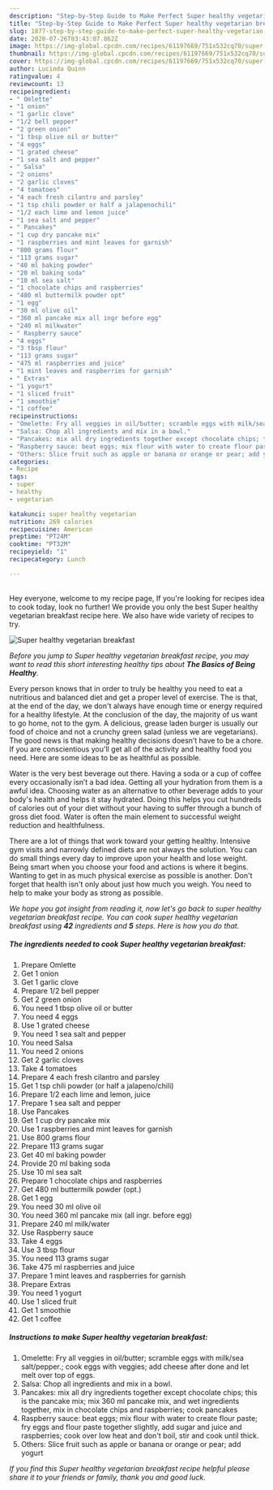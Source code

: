 ```yaml
---
description: "Step-by-Step Guide to Make Perfect Super healthy vegetarian breakfast"
title: "Step-by-Step Guide to Make Perfect Super healthy vegetarian breakfast"
slug: 1877-step-by-step-guide-to-make-perfect-super-healthy-vegetarian-breakfast
date: 2020-07-26T03:43:07.862Z
image: https://img-global.cpcdn.com/recipes/61197669/751x532cq70/super-healthy-vegetarian-breakfast-recipe-main-photo.jpg
thumbnail: https://img-global.cpcdn.com/recipes/61197669/751x532cq70/super-healthy-vegetarian-breakfast-recipe-main-photo.jpg
cover: https://img-global.cpcdn.com/recipes/61197669/751x532cq70/super-healthy-vegetarian-breakfast-recipe-main-photo.jpg
author: Lucinda Quinn
ratingvalue: 4
reviewcount: 13
recipeingredient:
- " Omlette"
- "1 onion"
- "1 garlic clove"
- "1/2 bell pepper"
- "2 green onion"
- "1 tbsp olive oil or butter"
- "4 eggs"
- "1 grated cheese"
- "1 sea salt and pepper"
- " Salsa"
- "2 onions"
- "2 garlic cloves"
- "4 tomatoes"
- "4 each fresh cilantro and parsley"
- "1 tsp chili powder or half a jalapenochili"
- "1/2 each lime and lemon juice"
- "1 sea salt and pepper"
- " Pancakes"
- "1 cup dry pancake mix"
- "1 raspberries and mint leaves for garnish"
- "800 grams flour"
- "113 grams sugar"
- "40 ml baking powder"
- "20 ml baking soda"
- "10 ml sea salt"
- "1 chocolate chips and raspberries"
- "480 ml buttermilk powder opt"
- "1 egg"
- "30 ml olive oil"
- "360 ml pancake mix all ingr before egg"
- "240 ml milkwater"
- " Raspberry sauce"
- "4 eggs"
- "3 tbsp flour"
- "113 grams sugar"
- "475 ml raspberries and juice"
- "1 mint leaves and raspberries for garnish"
- " Extras"
- "1 yogurt"
- "1 sliced fruit"
- "1 smoothie"
- "1 coffee"
recipeinstructions:
- "Omelette: Fry all veggies in oil/butter; scramble eggs with milk/sea salt/pepper.; cook eggs with veggies; add cheese after done and let melt over top of eggs."
- "Salsa: Chop all ingredients and mix in a bowl."
- "Pancakes: mix all dry ingredients together except chocolate chips; this is the pancake mix; mix 360 ml pancake mix, and wet ingredients together, mix in chocolate chips and raspberries; cook pancakes"
- "Raspberry sauce: beat eggs; mix flour with water to create flour paste; fry eggs and flour paste together slightly, add sugar and juice and raspberries; cook over low heat and don&#39;t boil, stir and cook until thick."
- "Others: Slice fruit such as apple or banana or orange or pear; add yogurt"
categories:
- Recipe
tags:
- super
- healthy
- vegetarian

katakunci: super healthy vegetarian 
nutrition: 269 calories
recipecuisine: American
preptime: "PT24M"
cooktime: "PT32M"
recipeyield: "1"
recipecategory: Lunch

---
```

<br>
Hey everyone, welcome to my recipe page, If you're looking for recipes idea to cook today, look no further! We provide you only the best Super healthy vegetarian breakfast recipe here. We also have wide variety of recipes to try.
<br>


![Super healthy vegetarian breakfast](https://img-global.cpcdn.com/recipes/61197669/751x532cq70/super-healthy-vegetarian-breakfast-recipe-main-photo.jpg)

<i>Before you jump to Super healthy vegetarian breakfast recipe, you may want to read this short interesting healthy tips about <strong>The Basics of Being Healthy</strong>.</i>

Every person knows that in order to truly be healthy you need to eat a nutritious and balanced diet and get a proper level of exercise. The  is that, at the end of the day, we don't always have enough time or energy required for a healthy lifestyle. At the conclusion of the day, the majority of us want to go home, not to the gym. A delicious, grease laden burger is usually our food of choice and not a crunchy green salad (unless we are vegetarians). The good news is that making healthy decisions doesn’t have to be a chore. If you are conscientious you'll get all of the activity and healthy food you need. Here are some ideas to be as healthful as possible.

Water is the very best beverage out there. Having a soda or a cup of coffee every occasionally isn’t a bad idea. Getting all your hydration from them is a awful idea. Choosing water as an alternative to other beverage adds to your body's health and helps it stay hydrated. Doing this helps you cut hundreds of calories out of your diet without your having to suffer through a bunch of gross diet food. Water is often the main element to successful weight reduction and healthfulness.

There are a lot of things that work toward your getting healthy. Intensive gym visits and narrowly defined diets are not always the solution. You can do small things every day to improve upon your health and lose weight. Being smart when you choose your food and actions is where it begins. Wanting to get in as much physical exercise as possible is another. Don't forget that health isn't only about just how much you weigh. You need to help to make your body as strong as possible. 


<i>We hope you got insight from reading it, now let's go back to super healthy vegetarian breakfast recipe. You can cook super healthy vegetarian breakfast using <strong>42</strong> ingredients and <strong>5</strong> steps. Here is how you do that.
</i>

##### The ingredients needed to cook Super healthy vegetarian breakfast:

1. Prepare  Omlette
1. Get 1 onion
1. Get 1 garlic clove
1. Prepare 1/2 bell pepper
1. Get 2 green onion
1. You need 1 tbsp olive oil or butter
1. You need 4 eggs
1. Use 1 grated cheese
1. You need 1 sea salt and pepper
1. You need  Salsa
1. You need 2 onions
1. Get 2 garlic cloves
1. Take 4 tomatoes
1. Prepare 4 each fresh cilantro and parsley
1. Get 1 tsp chili powder (or half a jalapeno/chili)
1. Prepare 1/2 each lime and lemon, juice
1. Prepare 1 sea salt and pepper
1. Use  Pancakes
1. Get 1 cup dry pancake mix
1. Use 1 raspberries and mint leaves for garnish
1. Use 800 grams flour
1. Prepare 113 grams sugar
1. Get 40 ml baking powder
1. Provide 20 ml baking soda
1. Use 10 ml sea salt
1. Prepare 1 chocolate chips and raspberries
1. Get 480 ml buttermilk powder (opt.)
1. Get 1 egg
1. You need 30 ml olive oil
1. You need 360 ml pancake mix (all ingr. before egg)
1. Prepare 240 ml milk/water
1. Use  Raspberry sauce
1. Take 4 eggs
1. Use 3 tbsp flour
1. You need 113 grams sugar
1. Take 475 ml raspberries and juice
1. Prepare 1 mint leaves and raspberries for garnish
1. Prepare  Extras
1. You need 1 yogurt
1. Use 1 sliced fruit
1. Get 1 smoothie
1. Get 1 coffee


##### Instructions to make Super healthy vegetarian breakfast:

1. Omelette: Fry all veggies in oil/butter; scramble eggs with milk/sea salt/pepper.; cook eggs with veggies; add cheese after done and let melt over top of eggs.
1. Salsa: Chop all ingredients and mix in a bowl.
1. Pancakes: mix all dry ingredients together except chocolate chips; this is the pancake mix; mix 360 ml pancake mix, and wet ingredients together, mix in chocolate chips and raspberries; cook pancakes
1. Raspberry sauce: beat eggs; mix flour with water to create flour paste; fry eggs and flour paste together slightly, add sugar and juice and raspberries; cook over low heat and don&#39;t boil, stir and cook until thick.
1. Others: Slice fruit such as apple or banana or orange or pear; add yogurt


<i>If you find this Super healthy vegetarian breakfast recipe helpful please share it to your friends or family, thank you and good luck.</i>
